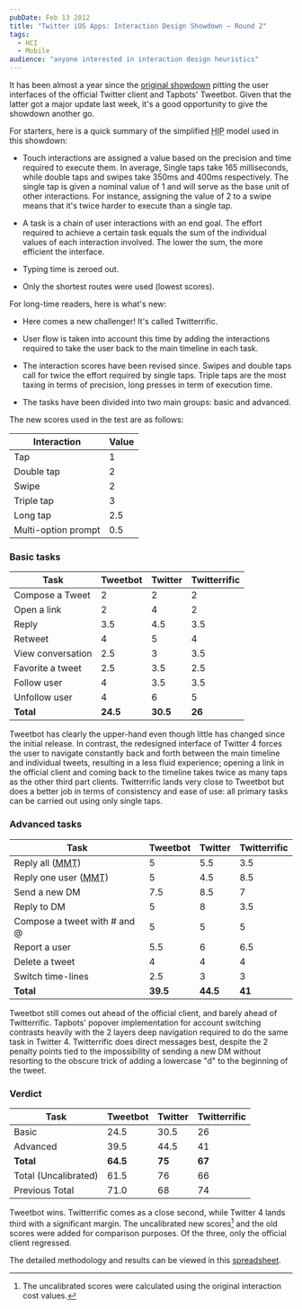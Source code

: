 ```yaml
---
pubDate: Feb 13 2012
title: "Twitter iOS Apps: Interaction Design Showdown – Round 2"
tags:
  - HCI
  - Mobile
audience: "anyone interested in interaction design heuristics"
---
```


It has been almost a year since the [original showdown](/blog/2011/twitter-ios-showdown)
pitting the user interfaces of the official Twitter client and Tapbots' Tweetbot.
Given that the latter got a major update last week, it's a good opportunity to give the showdown another go.

For starters, here is a quick summary of the simplified <abbr title="Human Information Processing">
HIP</abbr> model used in this showdown:

* Touch interactions are assigned a value based on the precision and time
  required to execute them. In average, Single taps take 165 milliseconds, while
  double taps and swipes take 350ms and 400ms respectively. The single tap is
  given a nominal value of 1 and will serve as the base unit of other
  interactions. For instance, assigning the value of 2 to a swipe means that
  it's twice harder to execute than a single tap.

* A task is a chain of user interactions with an end goal. The effort required
  to achieve a certain task equals the sum of the individual values of each
  interaction involved. The lower the sum, the more efficient the interface.

* Typing time is zeroed out.

* Only the shortest routes were used (lowest scores).

For long-time readers, here is what's new:

* Here comes a new challenger! It's called Twitterrific.

* User flow is taken into account this time by adding the interactions required
  to take the user back to the main timeline in each task.

* The interaction scores have been revised since. Swipes and double taps call
  for twice the effort required by single taps. Triple taps are the most taxing
  in terms of precision, long presses in term of execution time.

* The tasks have been divided into two main groups: basic and advanced.

The new scores used in the test are as follows:

| Interaction         | Value |
|---------------------|-------|
| Tap                 | 1     |
| Double tap          | 2     |
| Swipe               | 2     |
| Triple tap          | 3     |
| Long tap            | 2.5   |
| Multi-option prompt | 0.5   |

### Basic tasks

| Task              | Tweetbot | Twitter  | Twitterrific |
|-------------------|----------|----------|--------------|
| Compose a Tweet   | 2        | 2        | 2            |
| Open a link       | 2        | 4        | 2            |
| Reply             | 3.5      | 4.5      | 3.5          |
| Retweet           | 4        | 5        | 4            |
| View conversation | 2.5      | 3        | 3.5          |
| Favorite a tweet  | 2.5      | 3.5      | 2.5          |
| Follow user       | 4        | 3.5      | 3.5          |
| Unfollow user     | 4        | 6        | 5            |
| **Total**         | **24.5** | **30.5** | **26**       |

Tweetbot has clearly the upper-hand even though little has changed since the
initial release. In contrast, the redesigned interface of Twitter 4 forces the
user to navigate constantly back and forth between the main timeline and
individual tweets, resulting in a less fluid experience; opening a link in the
official client and coming back to the timeline takes twice as many taps as the
other third part clients. Twitterrific lands very close to Tweetbot but does a
better job in terms of consistency and ease of use: all primary tasks can be
carried out using only single taps.

### Advanced tasks

| Task                                                          | Tweetbot | Twitter  | Twitterrific |
|---------------------------------------------------------------|----------|----------|--------------|
| Reply all (<abbr title="Multi-Mention Tweet">MMT</abbr>)      | 5        | 5.5      | 3.5          |
| Reply one user (<abbr title="Multi-Mention Tweet">MMT</abbr>) | 5        | 4.5      | 8.5          |
| Send a new DM                                                 | 7.5      | 8.5      | 7            |
| Reply to DM                                                   | 5        | 8        | 3.5          |
| Compose a tweet with # and @                                  | 5        | 5        | 5            |
| Report a user                                                 | 5.5      | 6        | 6.5          |
| Delete a tweet                                                | 4        | 4        | 4            |
| Switch time-lines                                             | 2.5      | 3        | 3            |
| **Total**                                                     | **39.5** | **44.5** | **41**       |

Tweetbot still comes out ahead of the official client, and barely ahead of
Twitterrific. Tapbots' popover implementation for account switching contrasts
heavily with the 2 layers deep navigation required to do the same task in
Twitter 4. Twitterrific does direct messages best, despite the 2 penalty points
tied to the impossibility of sending a new DM without resorting to the obscure
trick of adding a lowercase "d" to the beginning of the tweet.

### Verdict

| Task                 | Tweetbot | Twitter | Twitterrific |
|----------------------|----------|---------|--------------|
| Basic                | 24.5     | 30.5    | 26           |
| Advanced             | 39.5     | 44.5    | 41           |
| **Total**            | **64.5** | **75**  | **67**       |
| Total (Uncalibrated) | 61.5     | 76      | 66           |
| Previous Total       | 71.0     | 68      | 74           |

Tweetbot wins. Twitterrific comes as a close second, while Twitter 4 lands third
with a significant margin. The uncalibrated new scores[^1] and the old scores
were added for comparison purposes. Of the three, only the official client
regressed.

The detailed methodology and results can be viewed in this
[spreadsheet](http://goo.gl/Ydh6vR).

[^1]: The uncalibrated scores were calculated using the original interaction cost values.
